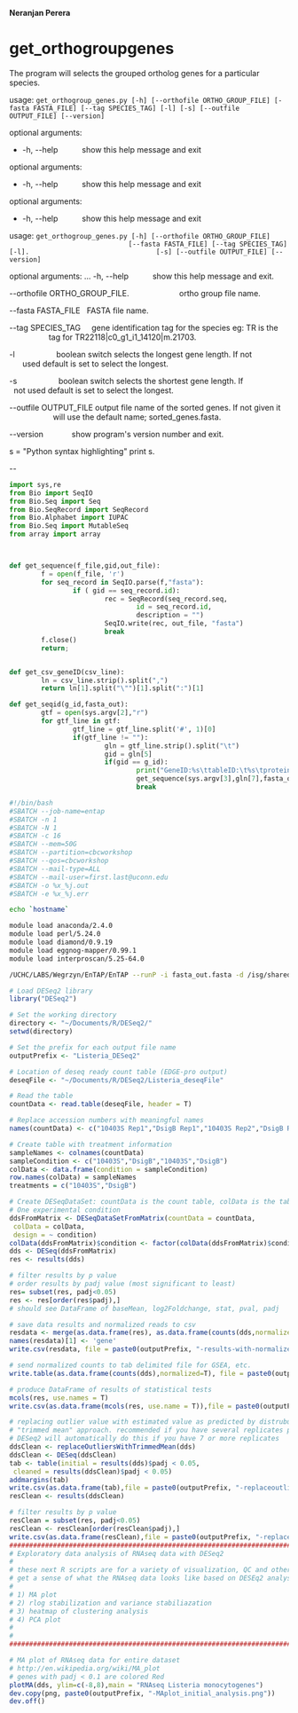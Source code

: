 **Neranjan Perera**
<h1>get_orthogroupgenes</h1>

The program will selects the grouped ortholog genes for a particular species.		

usage: `get_orthogroup_genes.py [-h] [--orthofile ORTHO_GROUP_FILE] [-fasta FASTA_FILE] [--tag SPECIES_TAG] [-l] [-s]
                                [--outfile OUTPUT_FILE] [--version]`

optional arguments:
 - -h, --help            show this help message and exit
 
optional arguments:
 - -h, --help            show this help message and exit
 
optional arguments:
- -h, --help            show this help message and exit


usage: `get_orthogroup_genes.py [-h] [--orthofile ORTHO_GROUP_FILE]		
                               [--fasta FASTA_FILE] [--tag SPECIES_TAG] [-l]. 
                               [-s] [--outfile OUTPUT_FILE] [--version] `
                               

optional arguments: 
 ... -h, --help            show this help message and exit.
  
  --orthofile ORTHO_GROUP_FILE. 
                        ortho group file name. 
                        
  --fasta FASTA_FILE    FASTA file name. 
  
  --tag SPECIES_TAG     gene identification tag for the species eg: TR is the
                        tag for TR22118|c0_g1_i1_14120|m.21703. 
                        
  -l                    boolean switch selects the longest gene length. If not
                        used default is set to select the longest. 
                        
  -s                    boolean switch selects the shortest gene length. If
                        not used default is set to select the longest. 
                        
  --outfile OUTPUT_FILE
                        output file name of the sorted genes. If not given it
                        will use the default name; sorted_genes.fasta. 
                        
  --version             show program's version number and exit. 

s = "Python syntax highlighting"
print s.

--

```python
import sys,re
from Bio import SeqIO
from Bio.Seq import Seq
from Bio.SeqRecord import SeqRecord
from Bio.Alphabet import IUPAC
from Bio.Seq import MutableSeq
from array import array



def get_sequence(f_file,gid,out_file):
        f = open(f_file, 'r')
        for seq_record in SeqIO.parse(f,"fasta"):
                if ( gid == seq_record.id):
                        rec = SeqRecord(seq_record.seq,
                                id = seq_record.id,
                                description = "")
                        SeqIO.write(rec, out_file, "fasta")
                        break
        f.close()
        return;


def get_csv_geneID(csv_line):
        ln = csv_line.strip().split(",")
        return ln[1].split("\"")[1].split(":")[1]

def get_seqid(g_id,fasta_out):
        gtf = open(sys.argv[2],"r")
        for gtf_line in gtf:
                gtf_line = gtf_line.split('#', 1)[0]
                if(gtf_line != ""):
                        gln = gtf_line.strip().split("\t")
                        gid = gln[5]
                        if(gid == g_id):
                                print("GeneID:%s\ttableID:\t%s\tprotein-ID:\t%s" %(g_id, gid, gln[7]))
                                get_sequence(sys.argv[3],gln[7],fasta_out)
                                break

```

```sh
#!/bin/bash
#SBATCH --job-name=entap
#SBATCH -n 1
#SBATCH -N 1
#SBATCH -c 16
#SBATCH --mem=50G
#SBATCH --partition=cbcworkshop
#SBATCH --qos=cbcworkshop
#SBATCH --mail-type=ALL
#SBATCH --mail-user=first.last@uconn.edu
#SBATCH -o %x_%j.out
#SBATCH -e %x_%j.err

echo `hostname`

module load anaconda/2.4.0
module load perl/5.24.0
module load diamond/0.9.19
module load eggnog-mapper/0.99.1
module load interproscan/5.25-64.0

/UCHC/LABS/Wegrzyn/EnTAP/EnTAP --runP -i fasta_out.fasta -d /isg/shared/databases/Diamond/RefSeq/vertebrate_other.protein.faa.88.dmnd -d /isg/shared/databases/Diamond/Uniprot/uniprot_sprot.dmnd --ontology 0  --threads 16
```

```R
# Load DESeq2 library
library("DESeq2")

# Set the working directory
directory <- "~/Documents/R/DESeq2/"
setwd(directory)

# Set the prefix for each output file name
outputPrefix <- "Listeria_DESeq2"

# Location of deseq ready count table (EDGE-pro output)
deseqFile <- "~/Documents/R/DESeq2/Listeria_deseqFile"

# Read the table
countData <- read.table(deseqFile, header = T)

# Replace accession numbers with meaningful names
names(countData) <- c("10403S Rep1","DsigB Rep1","10403S Rep2","DsigB Rep2")

# Create table with treatment information
sampleNames <- colnames(countData)
sampleCondition <- c("10403S","DsigB","10403S","DsigB")
colData <- data.frame(condition = sampleCondition)
row.names(colData) = sampleNames
treatments = c("10403S","DsigB")

# Create DESeqDataSet: countData is the count table, colData is the table with treatment information
# One experimental condition
ddsFromMatrix <- DESeqDataSetFromMatrix(countData = countData,
 colData = colData,
 design = ~ condition)
colData(ddsFromMatrix)$condition <- factor(colData(ddsFromMatrix)$condition, levels = treatments)
dds <- DESeq(ddsFromMatrix)
res <- results(dds)

# filter results by p value
# order results by padj value (most significant to least)
res= subset(res, padj<0.05)
res <- res[order(res$padj),]
# should see DataFrame of baseMean, log2Foldchange, stat, pval, padj

# save data results and normalized reads to csv
resdata <- merge(as.data.frame(res), as.data.frame(counts(dds,normalized =TRUE)), by = 'row.names', sort = FALSE)
names(resdata)[1] <- 'gene'
write.csv(resdata, file = paste0(outputPrefix, "-results-with-normalized.csv"))

# send normalized counts to tab delimited file for GSEA, etc.
write.table(as.data.frame(counts(dds),normalized=T), file = paste0(outputPrefix, "_normalized_counts.txt"), sep = '\t')

# produce DataFrame of results of statistical tests
mcols(res, use.names = T)
write.csv(as.data.frame(mcols(res, use.name = T)),file = paste0(outputPrefix, "-test-conditions.csv"))

# replacing outlier value with estimated value as predicted by distrubution using
# "trimmed mean" approach. recommended if you have several replicates per treatment
# DESeq2 will automatically do this if you have 7 or more replicates
ddsClean <- replaceOutliersWithTrimmedMean(dds)
ddsClean <- DESeq(ddsClean)
tab <- table(initial = results(dds)$padj < 0.05,
 cleaned = results(ddsClean)$padj < 0.05)
addmargins(tab)
write.csv(as.data.frame(tab),file = paste0(outputPrefix, "-replaceoutliers.csv"))
resClean <- results(ddsClean)

# filter results by p value
resClean = subset(res, padj<0.05)
resClean <- resClean[order(resClean$padj),]
write.csv(as.data.frame(resClean),file = paste0(outputPrefix, "-replaceoutliers-results.csv"))
####################################################################################
# Exploratory data analysis of RNAseq data with DESeq2
#
# these next R scripts are for a variety of visualization, QC and other plots to
# get a sense of what the RNAseq data looks like based on DESEq2 analysis
#
# 1) MA plot
# 2) rlog stabilization and variance stabiliazation
# 3) heatmap of clustering analysis
# 4) PCA plot
#
#
####################################################################################

# MA plot of RNAseq data for entire dataset
# http://en.wikipedia.org/wiki/MA_plot
# genes with padj < 0.1 are colored Red
plotMA(dds, ylim=c(-8,8),main = "RNAseq Listeria monocytogenes")
dev.copy(png, paste0(outputPrefix, "-MAplot_initial_analysis.png"))
dev.off()
```
